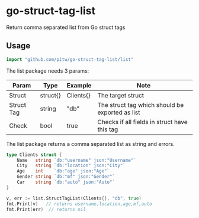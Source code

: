 # go-struct-tag-list
Return comma separated list from Go struct tags


## Usage ##

```go
import "github.com/pitw/go-struct-tag-list/list"
```

The list package needs 3 params:

| Param      | Type     | Example   | Note                                            |
|------------|----------|-----------|-------------------------------------------------|
| Struct     | struct{} | Clients{} | The target struct                               |
| Struct Tag | string   | "db"      | The struct tag which should be exported as list |
| Check      | bool     | true      | Checks if all fields in struct have this tag    |


The list package returns a comma separated list as string and errors.


```go
type Clients struct {
	Name   string `db:"username" json:"Username"`
	City   string `db:"location" json:"City"`
	Age    int    `db:"age" json:"Age"`
	Gender string `db:"mf" json:"Gender"`
	Car    string `db:"auto" json:"Auto"`
}

v, err := list.StructTagList(Clients{}, "db", true)
fmt.Print(v)   // returns username,location,age,mf,auto
fmt.Print(err)  // returns nil
  
```
